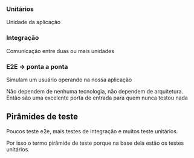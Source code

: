 ### Unitários

Unidade da aplicação

### Integração

Comunicação entre duas ou mais unidades

### E2E → ponta a ponta

Simulam um usuário operando na nossa aplicação

Não dependem de nenhuma tecnologia, não dependem de arquitetura. Então são uma excelente porta de entrada para quem nunca testou nada

## Pirâmides de teste

Poucos teste e2e, mais testes de integração e muitos teste unitários.

Por isso o termo pirâmide de teste porque na base dela estão os testes unitários.